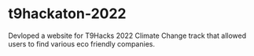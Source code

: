# t9hackaton-2022
Devloped a website for T9Hacks 2022 Climate Change track that allowed users to find various eco friendly companies.
